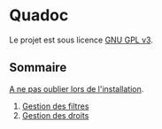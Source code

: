 # Quadoc

Le projet est sous licence [GNU GPL v3](copying).

## Sommaire

[A ne pas oublier lors de l'installation](my_docs/fr/arborescence.md).

1. [Gestion des filtres](my_docs/fr/gestion-filtres.md)
2. [Gestion des droits](my_docs/fr/gestion-droits.md)
